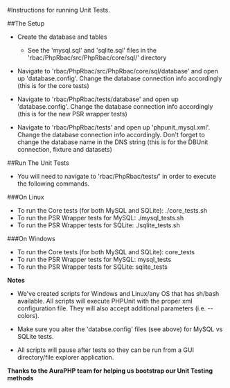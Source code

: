 #Instructions for running Unit Tests.

##The Setup

* Create the database and tables

    * See the 'mysql.sql' and 'sqlite.sql' files in the 'rbac/PhpRbac/src/PhpRbac/core/sql/' directory

* Navigate to 'rbac/PhpRbac/src/PhpRbac/core/sql/database' and open up 'database.config'. Change the database connection info accordingly (this is for the core tests)

* Navigate to 'rbac/PhpRbac/tests/database' and open up 'database.config'. Change the database connection info accordingly (this is for the new PSR wrapper tests)

* Navigate to 'rbac/PhpRbac/tests' and open up 'phpunit_mysql.xml'. Change the database connection info accordingly. Don't forget to change the database name in the DNS string (this is for the DBUnit connection, fixture and datasets)

##Run The Unit Tests

* You will need to navigate to 'rbac/PhpRbac/tests/' in order to execute the following commands.

###On Linux

* To run the Core tests (for both MySQL and SQLite): ./core_tests.sh
* To run the PSR Wrapper tests for MySQL: ./mysql_tests.sh
* To run the PSR Wrapper tests for SQLite: ./sqlite_tests.sh

###On Windows

* To run the Core tests (for both MySQL and SQLite): core_tests
* To run the PSR Wrapper tests for MySQL: mysql_tests
* To run the PSR Wrapper tests for SQLite: sqlite_tests

**Notes**

* We've created scripts for Windows and Linux/any OS that has sh/bash available. All scripts will execute PHPUnit with the proper xml configuration file. They will also accept additional parameters (i.e. --colors).

* Make sure you alter the 'databse.config' files (see above) for MySQL vs SQLite tests.

* All scripts will pause after tests so they can be run from a GUI directory/file explorer application.

**Thanks to the AuraPHP team for helping us bootstrap our Unit Testing methods**